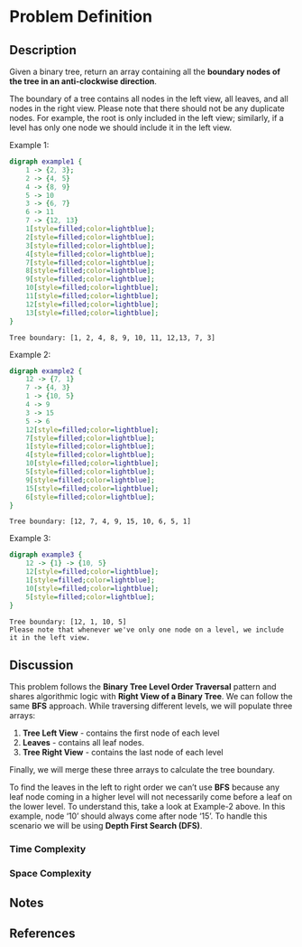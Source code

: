 # Problem Definition

## Description

Given a binary tree, return an array containing all the **boundary nodes of the tree in an anti-clockwise direction**.

The boundary of a tree contains all nodes in the left view, all leaves, and all nodes in the right view. Please note that there should not be any duplicate nodes. For example, the root is only included in the left view; similarly, if a level has only one node we should include it in the left view.

Example 1:

```dot
digraph example1 {
    1 -> {2, 3};
    2 -> {4, 5}
    4 -> {8, 9}
    5 -> 10
    3 -> {6, 7}
    6 -> 11
    7 -> {12, 13}
    1[style=filled;color=lightblue];
    2[style=filled;color=lightblue];
    3[style=filled;color=lightblue];
    4[style=filled;color=lightblue];
    7[style=filled;color=lightblue];
    8[style=filled;color=lightblue];
    9[style=filled;color=lightblue];
    10[style=filled;color=lightblue];
    11[style=filled;color=lightblue];
    12[style=filled;color=lightblue];
    13[style=filled;color=lightblue];
}
```

```plaintext
Tree boundary: [1, 2, 4, 8, 9, 10, 11, 12,13, 7, 3]
```

Example 2:

```dot
digraph example2 {
    12 -> {7, 1}
    7 -> {4, 3}
    1 -> {10, 5}
    4 -> 9
    3 -> 15
    5 -> 6
    12[style=filled;color=lightblue];
    7[style=filled;color=lightblue];
    1[style=filled;color=lightblue];
    4[style=filled;color=lightblue];
    10[style=filled;color=lightblue];
    5[style=filled;color=lightblue];
    9[style=filled;color=lightblue];
    15[style=filled;color=lightblue];
    6[style=filled;color=lightblue];
}
```

```plaintext
Tree boundary: [12, 7, 4, 9, 15, 10, 6, 5, 1]
```

Example 3:

```dot
digraph example3 {
    12 -> {1} -> {10, 5}
    12[style=filled;color=lightblue];
    1[style=filled;color=lightblue];
    10[style=filled;color=lightblue];
    5[style=filled;color=lightblue];
}
```

```plaintext
Tree boundary: [12, 1, 10, 5]
Please note that whenever we've only one node on a level, we include it in the left view.
```

## Discussion

This problem follows the **Binary Tree Level Order Traversal** pattern and shares algorithmic logic with **Right View of a Binary Tree**. We can follow the same **BFS** approach. While traversing different levels, we will populate three arrays:

1. **Tree Left View** - contains the first node of each level
2. **Leaves** - contains all leaf nodes.
3. **Tree Right View** - contains the last node of each level

Finally, we will merge these three arrays to calculate the tree boundary.

To find the leaves in the left to right order we can’t use **BFS** because any leaf node coming in a higher level will not necessarily come before a leaf on the lower level. To understand this, take a look at Example-2 above. In this example, node ‘10’ should always come after node ‘15’. To handle this scenario we will be using **Depth First Search (DFS)**.

### Time Complexity

### Space Complexity

## Notes

## References
